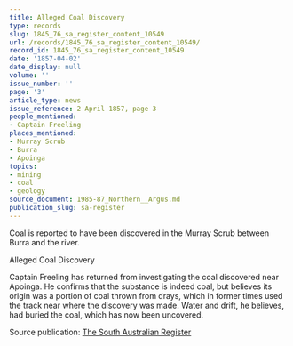 ```yaml
---
title: Alleged Coal Discovery
type: records
slug: 1845_76_sa_register_content_10549
url: /records/1845_76_sa_register_content_10549/
record_id: 1845_76_sa_register_content_10549
date: '1857-04-02'
date_display: null
volume: ''
issue_number: ''
page: '3'
article_type: news
issue_reference: 2 April 1857, page 3
people_mentioned:
- Captain Freeling
places_mentioned:
- Murray Scrub
- Burra
- Apoinga
topics:
- mining
- coal
- geology
source_document: 1985-87_Northern__Argus.md
publication_slug: sa-register
---
```


Coal is reported to have been discovered in the Murray Scrub between Burra and the river.

Alleged Coal Discovery

Captain Freeling has returned from investigating the coal discovered near Apoinga.  He confirms that the substance is indeed coal, but believes its origin was a portion of coal thrown from drays, which in former times used the track near where the discovery was made.  Water and drift, he believes, had buried the coal, which has now been uncovered.

Source publication: [The South Australian Register](/publications/sa-register/)
